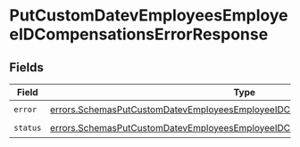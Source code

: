 # PutCustomDatevEmployeesEmployeeIDCompensationsErrorResponse


## Fields

| Field                                                                                                                                                                              | Type                                                                                                                                                                               | Required                                                                                                                                                                           | Description                                                                                                                                                                        |
| ---------------------------------------------------------------------------------------------------------------------------------------------------------------------------------- | ---------------------------------------------------------------------------------------------------------------------------------------------------------------------------------- | ---------------------------------------------------------------------------------------------------------------------------------------------------------------------------------- | ---------------------------------------------------------------------------------------------------------------------------------------------------------------------------------- |
| `error`                                                                                                                                                                            | [errors.SchemasPutCustomDatevEmployeesEmployeeIDCompensationsErrorResponseError](../../models/errors/schemasputcustomdatevemployeesemployeeidcompensationserrorresponseerror.md)   | :heavy_check_mark:                                                                                                                                                                 | N/A                                                                                                                                                                                |
| `status`                                                                                                                                                                           | [errors.SchemasPutCustomDatevEmployeesEmployeeIDCompensationsErrorResponseStatus](../../models/errors/schemasputcustomdatevemployeesemployeeidcompensationserrorresponsestatus.md) | :heavy_check_mark:                                                                                                                                                                 | N/A                                                                                                                                                                                |